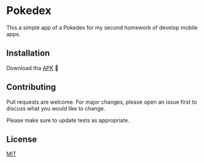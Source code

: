 # Pokedex

This a simple app of a Pokedex for my second homework of develop mobile apps.

## Installation

Download tha [APK](https://drive.google.com/file/d/1LKJ7mq_iH1azKLzd9La_L9hDzJpw8MZz/view?usp=sharing) 🤖

## Contributing
Pull requests are welcome. For major changes, please open an issue first to discuss what you would like to change.

Please make sure to update tests as appropriate.

## License
[MIT](https://choosealicense.com/licenses/mit/)
